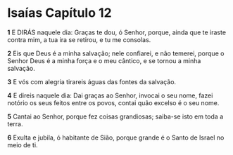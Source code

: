 # Isaías Capítulo 12

**1** 	E DIRÁS naquele dia: Graças te dou, ó Senhor, porque, ainda que te iraste contra mim, a tua ira se retirou, e tu me consolas.

**2** 	Eis que Deus é a minha salvação; nele confiarei, e não temerei, porque o Senhor Deus é a minha força e o meu cântico, e se tornou a minha salvação.

**3** 	E vós com alegria tirareis águas das fontes da salvação.

**4** 	E direis naquele dia: Dai graças ao Senhor, invocai o seu nome, fazei notório os seus feitos entre os povos, contai quão excelso é o seu nome.

**5** 	Cantai ao Senhor, porque fez coisas grandiosas; saiba-se isto em toda a terra.

**6** 	Exulta e jubila, ó habitante de Sião, porque grande é o Santo de Israel no meio de ti.

